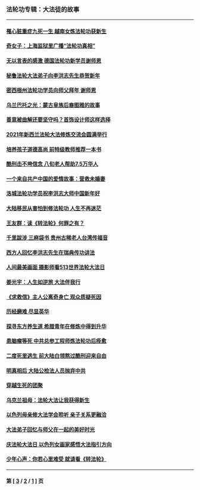 ### 法轮功专辑：大法徒的故事
---
#### [罹心脏重症九死一生 越南女炼法轮功获新生](../../pages/nf1147481/n13732766.md?06290430) 
#### [奇女子：上海监狱里广播“法轮功真相”](../../pages/nf1147481/n13726443.md?06290430) 
#### [无以言表的感激 德国法轮功新学员谢师恩](../../pages/nf1147481/n13543790.md?06290430) 
#### [秘鲁法轮大法弟子向李洪志先生恭贺新年](../../pages/nf1147481/n13540182.md?06290430) 
#### [密西根州法轮功学员向师父拜年 谢师恩](../../pages/nf1147481/n13538183.md?06290430) 
#### [乌兰巴托之光：蒙古皇族后裔图雅的故事](../../pages/nf1147481/n13155759.md?06290430) 
#### [善意被曲解还要坚守吗？首饰设计师这样选择](../../pages/nf1147481/n13077575.md?06290430) 
#### [2021年新西兰法轮大法修炼交流会圆满举行](../../pages/nf1147481/n13033149.md?06290430) 
#### [培养孩子道德高尚 前特级教师推荐一本书](../../pages/nf1147481/n12938640.md?06290430) 
#### [酷刑击不垮信念 八旬老人帮助7.5万华人](../../pages/nf1147481/n12880712.md?06290430) 
#### [一个来自共产中国的爱情故事：营救未婚妻](../../pages/nf1147481/n12778386.md?06290430) 
#### [洛城法轮功学员祝李洪志大师中国新年好](../../pages/nf1147481/n12724685.md?06290430) 
#### [大陆移民从害怕到修法轮功 人生不再迷茫](../../pages/nf1147481/n12414325.md?06290430) 
#### [王友群：读《转法轮》何罪之有？](../../pages/nf1147481/n12408647.md?06290430) 
#### [千里跋涉 三麻袋书 贵州古稀老人台湾传福音](../../pages/nf1147481/n12198750.md?06290430) 
#### [西方人回忆李洪志先生在瑞典传功讲法](../../pages/nf1147481/n12099607.md?06290430) 
#### [人间最美画面 摄影师看513世界法轮大法日](../../pages/nf1147481/n12094118.md?06290430) 
#### [姜光宇：人生如逆旅 大法伴我行](../../pages/nf1147481/n12088664.md?06290430) 
#### [《求救信》主人公离奇身亡 观众质疑死因](../../pages/nf1147481/n11845215.md?06290430) 
#### [历经磨难 尽显英华](../../pages/nf1147481/n11723297.md?06290430) 
#### [探寻东方养生道 希腊青年在修炼中得到升华](../../pages/nf1147481/n11494502.md?06290430) 
#### [患脑瘤等死 中共总参工程师炼法轮功后痊愈](../../pages/nf1147481/n11466682.md?06290430) 
#### [二度死里逃生 前大陆白领熬过酷刑迎来自由](../../pages/nf1147481/n11368594.md?06290430) 
#### [明真相后 大陆公检法人员抛弃中共](../../pages/nf1147481/n11358618.md?06290430) 
#### [穿越生死的团聚](../../pages/nf1147481/n11258922.md?06290430) 
#### [乌克兰祖母：法轮大法让我获得新生](../../pages/nf1147481/n11269457.md?06290430) 
#### [以色列母亲修大法学会聆听 亲子关系更融洽](../../pages/nf1147481/n11268195.md?06290430) 
#### [大法弟子回忆与师父在一起的美好时光](../../pages/nf1147481/n11267759.md?06290430) 
#### [庆法轮大法日 以色列女画家感悟大法指引方向](../../pages/nf1147481/n11267735.md?06290430) 
#### [少年心声：你若心里难受 就请看《转法轮》](../../pages/nf1147481/n11267496.md?06290430) 

---
#### 第 [ [3](./3.md?06290430) / [2](./2.md?06290430) / [1](./1.md?06290430) ] 页
